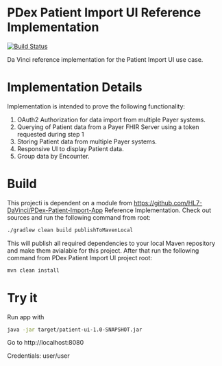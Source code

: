 PDex Patient Import UI Reference Implementation
===============
[![Build Status](https://travis-ci.org/HL7-DaVinci/PDex-Patient-Import-UI.svg?branch=master)](https://travis-ci.org/github/HL7-DaVinci/PDex-Patient-Import-UI)

Da Vinci reference implementation for the Patient Import UI use case.

# Implementation Details
Implementation is intended to prove the following functionality:
1. OAuth2 Authorization for data import from multiple Payer systems.
2. Querying of Patient data from a Payer FHIR Server using a token requested during step 1
3. Storing Patient data from multiple Payer systems.
4. Responsive UI to display Patient data.
5. Group data by Encounter.

# Build
This projecti is dependent on a module from https://github.com/HL7-DaVinci/PDex-Patient-Import-App Reference Implementation. Check out sources and run the following command from root:
```sh
./gradlew clean build publishToMavenLocal
```
This will publish all required dependencies to your local Maven repository and make them avialable for this project.
After that run the following command from PDex Patient Import UI project root:
```sh
mvn clean install
```

# Try it
Run app with
```sh
java -jar target/patient-ui-1.0-SNAPSHOT.jar
```
Go to http://localhost:8080

Credentials: user/user
